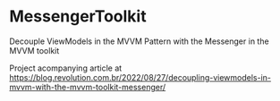 # MessengerToolkit
Decouple ViewModels in the MVVM Pattern with the Messenger in the MVVM toolkit

Project acompanying article at https://blog.revolution.com.br/2022/08/27/decoupling-viewmodels-in-mvvm-with-the-mvvm-toolkit-messenger/
